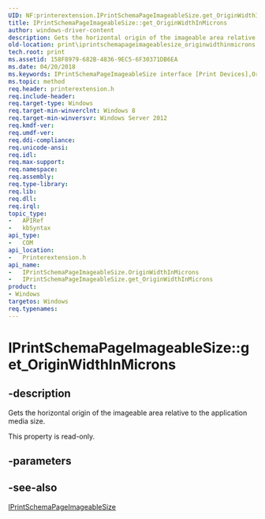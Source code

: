 ```yaml
---
UID: NF:printerextension.IPrintSchemaPageImageableSize.get_OriginWidthInMicrons
title: IPrintSchemaPageImageableSize::get_OriginWidthInMicrons
author: windows-driver-content
description: Gets the horizontal origin of the imageable area relative to the application media size.
old-location: print\iprintschemapageimageablesize_originwidthinmicrons.htm
tech.root: print
ms.assetid: 158F8979-682B-4836-9EC5-6F30371DB6EA
ms.date: 04/20/2018
ms.keywords: IPrintSchemaPageImageableSize interface [Print Devices],OriginWidthInMicrons property, IPrintSchemaPageImageableSize.OriginWidthInMicrons, IPrintSchemaPageImageableSize.get_OriginWidthInMicrons, IPrintSchemaPageImageableSize::OriginWidthInMicrons, IPrintSchemaPageImageableSize::get_OriginWidthInMicrons, OriginWidthInMicrons property [Print Devices], OriginWidthInMicrons property [Print Devices],IPrintSchemaPageImageableSize interface, get_OriginWidthInMicrons, print.iprintschemapageimageablesize_originwidthinmicrons, printerextension/IPrintSchemaPageImageableSize::OriginWidthInMicrons, printerextension/IPrintSchemaPageImageableSize::get_OriginWidthInMicrons
ms.topic: method
req.header: printerextension.h
req.include-header: 
req.target-type: Windows
req.target-min-winverclnt: Windows 8
req.target-min-winversvr: Windows Server 2012
req.kmdf-ver: 
req.umdf-ver: 
req.ddi-compliance: 
req.unicode-ansi: 
req.idl: 
req.max-support: 
req.namespace: 
req.assembly: 
req.type-library: 
req.lib: 
req.dll: 
req.irql: 
topic_type:
-	APIRef
-	kbSyntax
api_type:
-	COM
api_location:
-	Printerextension.h
api_name:
-	IPrintSchemaPageImageableSize.OriginWidthInMicrons
-	IPrintSchemaPageImageableSize.get_OriginWidthInMicrons
product:
- Windows
targetos: Windows
req.typenames: 
---
```


# IPrintSchemaPageImageableSize::get_OriginWidthInMicrons


## -description


Gets the horizontal origin of the imageable area relative to the application media size.

This property is read-only.


## -parameters


## -see-also




<a href="https://msdn.microsoft.com/library/windows/hardware/hh451366">IPrintSchemaPageImageableSize</a>
 

 

